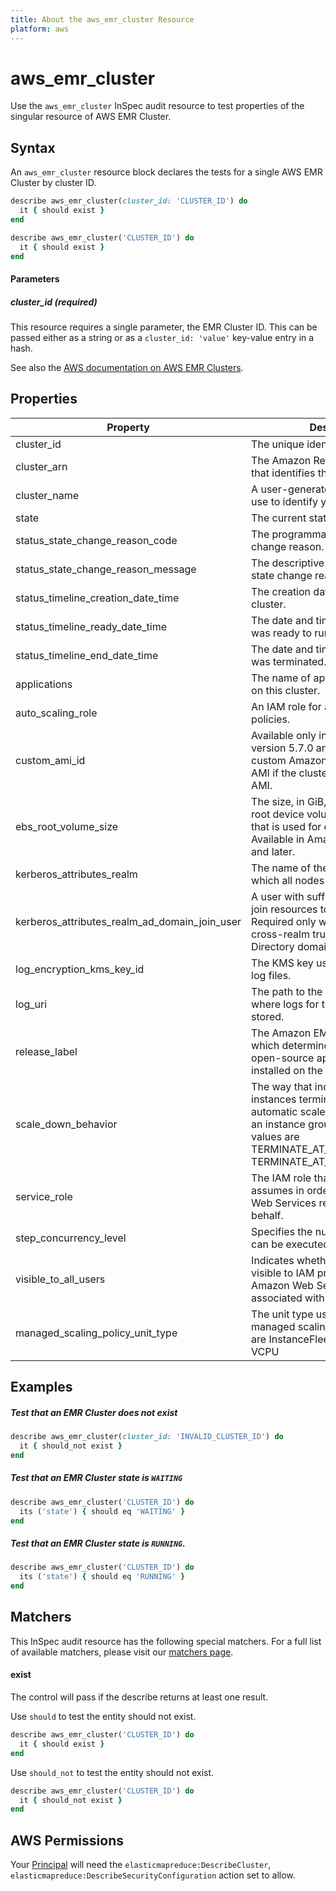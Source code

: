 ```yaml
---
title: About the aws_emr_cluster Resource
platform: aws
---
```


# aws\_emr\_cluster

Use the `aws_emr_cluster` InSpec audit resource to test properties of the singular resource of AWS EMR Cluster.

## Syntax

An `aws_emr_cluster` resource block declares the tests for a single AWS EMR Cluster by cluster ID.
```ruby
describe aws_emr_cluster(cluster_id: 'CLUSTER_ID') do
  it { should exist }
end
```
```ruby
describe aws_emr_cluster('CLUSTER_ID') do
  it { should exist }
end
```
#### Parameters

##### cluster\_id _(required)_

This resource requires a single parameter, the EMR Cluster ID.
This can be passed either as a string or as a `cluster_id: 'value'` key-value entry in a hash.

See also the [AWS documentation on AWS EMR Clusters](https://docs.aws.amazon.com/AWSCloudFormation/latest/UserGuide/aws-resource-elasticmapreduce-cluster.html).

## Properties

|Property                                | Description|
| ---                                    | --- |
|cluster\_id                             | The unique identifier of the cluster. |
|cluster\_arn                            | The Amazon Resource Name (ARN) that identifies the cluster. |
|cluster\_name                           | A user-generated string that you use to identify your cluster. |
|state                                   | The current state of the cluster. |
|status_state_change_reason_code         | The programmatic code for the state change reason.|
|status_state_change_reason_message      | The descriptive message for the state change reason.|
|status_timeline_creation_date_time      | The creation date and time of the cluster.|
|status_timeline_ready_date_time         | The date and time when the cluster was ready to run steps.|
|status_timeline_end_date_time           | The date and time when the cluster was terminated.|
|applications                            | The name of applications installed on this cluster.|
|auto_scaling_role                       | An IAM role for automatic scaling policies.|
|custom_ami_id                           | Available only in Amazon EMR version 5.7.0 and later. The ID of a custom Amazon EBS-backed Linux AMI if the cluster uses a custom AMI.|
|ebs_root_volume_size                    | The size, in GiB, of the Amazon EBS root device volume of the Linux AMI that is used for each EC2 instance. Available in Amazon EMR version 4.x and later.|
|kerberos_attributes_realm               | The name of the Kerberos realm to which all nodes in a cluster belong.|
|kerberos_attributes_realm_ad_domain_join_user  | A user with sufficient privileges to join resources to the domain. Required only when establishing a cross-realm trust with an Active Directory domain.|
|log_encryption_kms_key_id               | The KMS key used for encrypting log files.|
|log_uri                                 | The path to the Amazon S3 location where logs for this cluster are stored.|
|release_label                           | The Amazon EMR release label, which determines the version of open-source application packages installed on the cluster.|
|scale_down_behavior                     | The way that individual Amazon EC2 instances terminate when an automatic scale-in activity occurs or an instance group is resized. Valid values are TERMINATE_AT_INSTANCE_HOUR, TERMINATE_AT_TASK_COMPLETION |
|service_role                            | The IAM role that Amazon EMR assumes in order to access Amazon Web Services resources on your behalf.|
|step_concurrency_level                  | Specifies the number of steps that can be executed concurrently.|
|visible_to_all_users                    | Indicates whether the cluster is visible to IAM principals in the Amazon Web Services account associated with the cluster.|
|managed_scaling_policy_unit_type        | The unit type used for specifying a managed scaling policy. Valid values are InstanceFleetUnits, Instances, VCPU|
              
## Examples


##### Test that an EMR Cluster does not exist
```ruby
describe aws_emr_cluster(cluster_id: 'INVALID_CLUSTER_ID') do
  it { should_not exist }
end
```
##### Test that an EMR Cluster state is `WAITING`
```ruby
describe aws_emr_cluster('CLUSTER_ID') do
  its ('state') { should eq 'WAITING' }
end
```
##### Test that an EMR Cluster state is `RUNNING`.
```ruby
describe aws_emr_cluster('CLUSTER_ID') do
  its ('state') { should eq 'RUNNING' }
end
```
## Matchers

This InSpec audit resource has the following special matchers. For a full list of available matchers, please visit our [matchers page](https://www.inspec.io/docs/reference/matchers/).

#### exist

The control will pass if the describe returns at least one result.

Use `should` to test the entity should not exist.
```ruby
describe aws_emr_cluster('CLUSTER_ID') do
  it { should exist }
end
```

Use `should_not` to test the entity should not exist.
```ruby
describe aws_emr_cluster('CLUSTER_ID') do
  it { should_not exist }
end
```

## AWS Permissions

Your [Principal](https://docs.aws.amazon.com/IAM/latest/UserGuide/intro-structure.html#intro-structure-principal) will need the `elasticmapreduce:DescribeCluster`, `elasticmapreduce:DescribeSecurityConfiguration` action set to allow.

